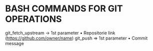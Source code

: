 # BASH COMMANDS FOR GIT OPERATIONS

git_fetch_upstream -> 1st parameter
• Repositorie link (https://github.com/owner/name)
git_push => 1st parameter
• Commit message
